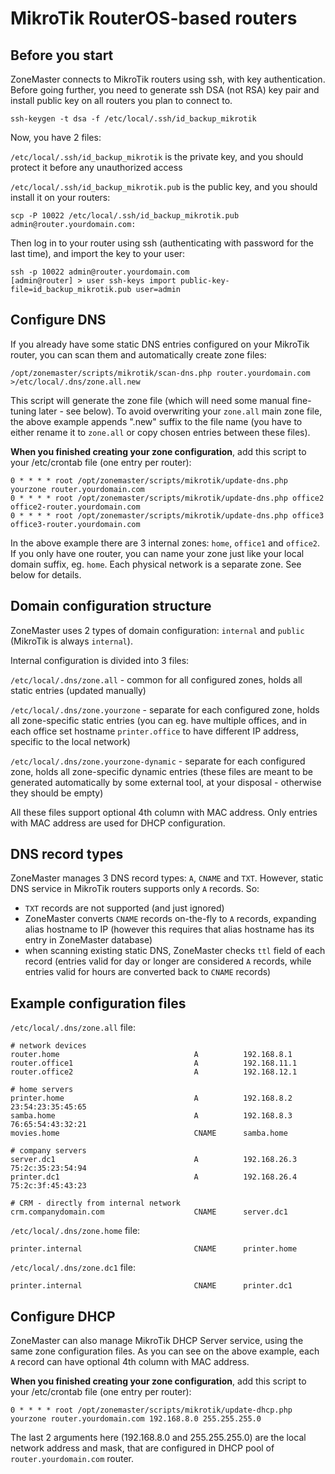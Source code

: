 # MikroTik RouterOS-based routers

## Before you start

ZoneMaster connects to MikroTik routers using ssh, with key authentication. Before going further, you need to generate ssh DSA (not RSA) key pair and install public key on all routers you plan to connect to.

```
ssh-keygen -t dsa -f /etc/local/.ssh/id_backup_mikrotik
```

Now, you have 2 files:

`/etc/local/.ssh/id_backup_mikrotik` is the private key, and you should protect it before any unauthorized access

`/etc/local/.ssh/id_backup_mikrotik.pub` is the public key, and you should install it on your routers:

```
scp -P 10022 /etc/local/.ssh/id_backup_mikrotik.pub admin@router.yourdomain.com:
```

Then log in to your router using ssh (authenticating with password for the last time), and import the key to your user:

```
ssh -p 10022 admin@router.yourdomain.com
[admin@router] > user ssh-keys import public-key-file=id_backup_mikrotik.pub user=admin
```

## Configure DNS

If you already have some static DNS entries configured on your MikroTik router, you can scan them and automatically create zone files:

```
/opt/zonemaster/scripts/mikrotik/scan-dns.php router.yourdomain.com >/etc/local/.dns/zone.all.new
```

This script will generate the zone file (which will need some manual fine-tuning later - see below). To avoid overwriting your `zone.all` main zone file, the above example appends ".new" suffix to the file name (you have to either rename it to `zone.all` or copy chosen entries between these files).

**When you finished creating your zone configuration**, add this script to your /etc/crontab file (one entry per router):

```
0 * * * * root /opt/zonemaster/scripts/mikrotik/update-dns.php yourzone router.yourdomain.com
0 * * * * root /opt/zonemaster/scripts/mikrotik/update-dns.php office2 office2-router.yourdomain.com
0 * * * * root /opt/zonemaster/scripts/mikrotik/update-dns.php office3 office3-router.yourdomain.com
```

In the above example there are 3 internal zones: `home`, `office1` and `office2`. If you only have one router, you can name your zone just like your local domain suffix, eg. `home`. Each physical network is a separate zone. See below for details.

## Domain configuration structure

ZoneMaster uses 2 types of domain configuration: `internal` and `public` (MikroTik is always `internal`).

Internal configuration is divided into 3 files:

`/etc/local/.dns/zone.all` - common for all configured zones, holds all static entries (updated manually)

`/etc/local/.dns/zone.yourzone` - separate for each configured zone, holds all zone-specific static entries (you can eg. have multiple offices, and in each office set hostname `printer.office` to have different IP address, specific to the local network)

`/etc/local/.dns/zone.yourzone-dynamic` - separate for each configured zone, holds all zone-specific dynamic entries (these files are meant to be generated automatically by some external tool, at your disposal - otherwise they should be empty)

All these files support optional 4th column with MAC address. Only entries with MAC address are used for DHCP configuration.

## DNS record types

ZoneMaster manages 3 DNS record types: `A`, `CNAME` and `TXT`. However, static DNS service in MikroTik routers supports only `A` records. So:

- `TXT` records are not supported (and just ignored)
- ZoneMaster converts `CNAME` records on-the-fly to `A` records, expanding alias hostname to IP (however this requires that alias hostname has its entry in ZoneMaster database)
- when scanning existing static DNS, ZoneMaster checks `ttl` field of each record (entries valid for day or longer are considered `A` records, while entries valid for hours are converted back to `CNAME` records)

## Example configuration files

`/etc/local/.dns/zone.all` file:

```
# network devices
router.home                              A          192.168.8.1
router.office1                           A          192.168.11.1
router.office2                           A          192.168.12.1

# home servers
printer.home                             A          192.168.8.2       23:54:23:35:45:65
samba.home                               A          192.168.8.3       76:65:54:43:32:21
movies.home                              CNAME      samba.home

# company servers
server.dc1                               A          192.168.26.3      75:2c:35:23:54:94
printer.dc1                              A          192.168.26.4      75:2c:3f:45:43:23

# CRM - directly from internal network
crm.companydomain.com                    CNAME      server.dc1
```

`/etc/local/.dns/zone.home` file:

```
printer.internal                         CNAME      printer.home
```

`/etc/local/.dns/zone.dc1` file:

```
printer.internal                         CNAME      printer.dc1
```

## Configure DHCP

ZoneMaster can also manage MikroTik DHCP Server service, using the same zone configuration files. As you can see on the above example, each `A` record can have optional 4th column with MAC address.

**When you finished creating your zone configuration**, add this script to your /etc/crontab file (one entry per router):

```
0 * * * * root /opt/zonemaster/scripts/mikrotik/update-dhcp.php yourzone router.yourdomain.com 192.168.8.0 255.255.255.0
```

The last 2 arguments here (192.168.8.0 and 255.255.255.0) are the local network address and mask, that are configured in DHCP pool of `router.yourdomain.com` router.
